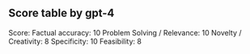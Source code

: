 ## Score table by gpt-4
Score: 
Factual accuracy: 10
Problem Solving / Relevance: 10
Novelty / Creativity: 8
Specificity: 10
Feasibility: 8